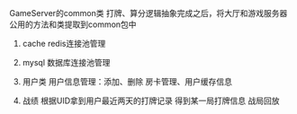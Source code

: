 GameServer的common类
打牌、算分逻辑抽象完成之后，将大厅和游戏服务器公用的方法和类提取到common包中

1. cache
redis连接池管理

2. mysql
数据库连接池管理

3. 用户类
用户信息管理：添加、删除 房卡管理、用户缓存信息

4. 战绩 
根据UID拿到用户最近两天的打牌记录
得到某一局打牌信息
战局回放